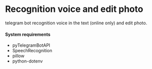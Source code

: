 # Recognition voice and edit photo

telegram bot recognition voice in the text (online only) and edit photo.

#### System requirements

- pyTelegramBotAPI
- SpeechRecognition
- pillow
- python-dotenv
